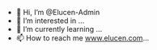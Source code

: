 - 👋 Hi, I’m @Elucen-Admin
- 👀 I’m interested in  ...
- 🌱 I’m currently learning ...
- 📫 How to reach me www.elucen.com...

<!---
Elucen-Admin/Elucen-Admin is a ✨ special ✨ repository because its `README.md` (this file) appears on your GitHub profile.
You can click the Preview link to take a look at your changes.
--->
